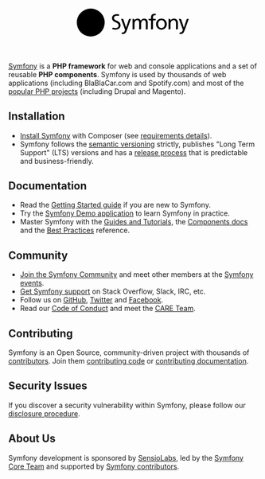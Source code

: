 <p align="center"><a href="https://symfony.com" target="_blank">
	<svg version="1.1" xmlns="http://www.w3.org/2000/svg" xmlns:xlink="http://www.w3.org/1999/xlink" x="0px" y="0px" width="289.333px" height="122.833px" viewBox="0 0 289.333 122.833" enable-background="new 0 0 289.333 122.833" xml:space="preserve">
	<g><circle cx="58.657" cy="58.07" r="28.072" style="fill: var(--color-auto-black);"></circle><path d="M70.93,40.385c-2.851,0.1-5.342,1.672-7.193,3.846c-2.053,2.384-3.417,5.213-4.401,8.099 c-1.759-1.442-3.116-3.308-5.938-4.122c-2.183-0.627-4.473-0.369-6.58,1.201c-0.999,0.746-1.686,1.873-2.013,2.932 c-0.848,2.754,0.889,5.205,1.679,6.086l1.725,1.846c0.356,0.363,1.211,1.309,0.794,2.664c-0.453,1.475-2.229,2.428-4.052,1.867 c-0.814-0.252-1.984-0.857-1.721-1.709c0.108-0.35,0.358-0.613,0.493-0.912c0.123-0.26,0.181-0.454,0.218-0.568 c0.333-1.088-0.122-2.502-1.286-2.861c-1.087-0.332-2.197-0.068-2.628,1.329c-0.49,1.591,0.271,4.472,4.344,5.729 c4.772,1.467,8.809-1.133,9.381-4.521c0.361-2.122-0.599-3.7-2.354-5.729l-1.43-1.581c-0.867-0.867-1.164-2.342-0.268-3.475 c0.757-0.957,1.834-1.365,3.601-0.886c2.577,0.698,3.726,2.487,5.642,3.93c-0.791,2.595-1.309,5.2-1.776,7.538l-0.287,1.74 c-1.371,7.186-2.416,11.131-5.134,13.396c-0.547,0.391-1.331,0.973-2.51,1.014c-0.619,0.02-0.818-0.406-0.828-0.592 c-0.014-0.434,0.353-0.633,0.596-0.828c0.363-0.199,0.912-0.527,0.875-1.578c-0.041-1.246-1.071-2.324-2.559-2.273 c-1.117,0.037-2.816,1.086-2.752,3.01c0.066,1.984,1.916,3.473,4.706,3.377c1.492-0.049,4.822-0.656,8.103-4.557 c3.819-4.473,4.888-9.6,5.692-13.352l0.896-4.953c0.499,0.059,1.031,0.1,1.611,0.113c4.757,0.102,7.136-2.363,7.173-4.155 c0.023-1.085-0.712-2.152-1.742-2.128c-0.736,0.021-1.662,0.511-1.884,1.529c-0.217,1,1.514,1.902,0.161,2.779 c-0.961,0.623-2.684,1.061-5.11,0.705l0.442-2.439c0.899-4.624,2.011-10.312,6.224-10.449c0.307-0.016,1.431,0.014,1.457,0.756 c0.007,0.248-0.054,0.312-0.344,0.88c-0.297,0.442-0.408,0.819-0.395,1.253c0.042,1.18,0.939,1.956,2.238,1.91 c1.737-0.057,2.237-1.748,2.209-2.618C75.933,41.583,73.779,40.293,70.93,40.385z" style="fill: var(--color-auto-white);"></path></g>
	<g style="fill: var(--color-auto-black);"><path d="M200.791,50.172c6.474,0,10.813,4.677,10.813,11.147c0,6.097-4.424,11.146-10.813,11.146 c-6.428,0-10.852-5.049-10.852-11.146C189.939,54.849,194.277,50.172,200.791,50.172z M200.791,69.297 c4.593,0,6.637-4.176,6.637-7.978c0-4.048-2.463-7.972-6.637-7.972c-4.216,0-6.68,3.924-6.68,7.972 C194.111,65.121,196.158,69.297,200.791,69.297z"></path><path d="M189.401,52.154v-1.481h-5.638v-2.024c0-2.881,0.419-5.055,3.798-5.055c0.062,0,0.128,0.006,0.193,0.009 c0.007,0,0.005-0.011,0.013-0.011c0.938,0.068,1.72-0.695,1.772-1.633l0.068-1.286c-0.793-0.126-1.63-0.25-2.63-0.25 c-5.803,0-7.138,3.382-7.138,8.56v1.69h-5.015v1.653c0.129,0.857,0.863,1.518,1.758,1.518c0.004,0,0.009,0.004,0.014,0.004h3.243 v18.119h2.16c0.005,0,0.002,0,0.007,0c0.9,0,1.634-0.678,1.756-1.541V53.848h3.926C188.612,53.817,189.355,53.078,189.401,52.154 z"></path><path d="M137.125,50.673c-0.006,0-0.011,0.005-0.021,0.005c-0.826,0-1.627,0.568-1.977,1.337l-5.399,16.278h-0.084l-5.281-16.27 c-0.346-0.773-1.15-1.346-1.982-1.346c-0.01,0-0.013-0.005-0.021-0.005h-2.737l7.223,19.874c0.252,0.711,0.754,1.797,0.754,2.254 c0,0.42-1.17,5.26-4.679,5.26c-0.086,0-0.174-0.01-0.259-0.016c-0.895-0.049-1.571,0.576-1.72,1.539l-0.107,1.359 c0.71,0.125,1.422,0.293,2.674,0.293c5.176,0,6.721-4.721,8.184-8.811l7.847-21.753H137.125z"></path><path d="M112.177,54.998c-3.24-1.658-6.787-2.785-6.849-6.121c0.01-3.543,3.266-4.474,5.774-4.471 c0.012-0.002,0.022-0.002,0.028-0.002c1.09,0,1.961,0.108,2.812,0.295c0.011,0,0.009-0.014,0.022-0.014 c0.9,0.066,1.655-0.637,1.76-1.523l0.072-1.287c-1.645-0.408-3.364-0.617-4.86-0.617c-5.455,0.034-9.506,2.779-9.519,8.018 c0.006,4.58,3.092,6.355,6.414,7.963c3.256,1.566,6.821,2.858,6.852,6.639c-0.018,3.943-3.824,5.396-6.447,5.402 c-1.534-0.006-3.199-0.387-4.603-0.83c-0.879-0.145-1.6,0.631-1.715,1.658l-0.118,1.146c1.929,0.623,3.906,1.168,5.895,1.168 c0,0,0.002,0,0.004,0c0.005,0,0.012,0,0.018,0c6.112-0.045,10.862-2.482,10.881-8.811 C118.591,58.729,115.482,56.678,112.177,54.998z"></path><path d="M171.534,71.967c0.003,0,0.003,0,0.005,0c0.847,0,1.554-0.596,1.731-1.389V58.314c0-4.635-1.958-8.143-7.389-8.143 c-1.92,0-5.134,1.088-6.596,4.135c-1.126-2.881-3.59-4.135-6.051-4.135c-3.133,0-5.263,1.127-6.765,3.592h-0.084v-1.324 c-0.012-0.975-0.801-1.762-1.777-1.762c-0.009,0-0.013-0.005-0.019-0.005h-1.877v21.294h2.124c0.003,0,0.003,0,0.005,0 c0.984,0,1.78-0.799,1.78-1.781c0-0.027,0.009-0.037,0.018-0.055v-8.895c0-3.965,1.585-7.889,5.592-7.889 c3.171,0,3.802,3.297,3.802,5.928v12.691h2.153c0.002,0,0.002,0,0.006,0c0.93,0,1.679-0.715,1.762-1.623v-9.107 c0-3.965,1.588-7.889,5.595-7.889c3.173,0,3.8,3.297,3.8,5.928v12.691H171.534z"></path> <path d="M232.182,71.967c0.002,0,0.002,0,0.005,0c0.957,0,1.728-0.756,1.773-1.703V59.316c0-5.719-2.466-9.145-7.977-9.145 c-2.964,0-5.801,1.463-6.973,3.886h-0.082v-1.591c0-0.002-0.004-0.002-0.004-0.006c0-0.987-0.799-1.783-1.779-1.783 c-0.011,0-0.013-0.005-0.02-0.005h-1.998v21.294h2.157c0,0,0,0,0.004,0c0.934,0,1.691-0.727,1.763-1.643v-8.211 c0-5.176,2.006-8.766,6.473-8.766c3.427,0.207,4.507,2.627,4.507,7.597v11.022H232.182z"></path><path d="M253.31,50.673c-0.01,0-0.014,0.005-0.022,0.005c-0.827,0-1.629,0.568-1.978,1.337l-5.397,16.278h-0.088l-5.282-16.27 c-0.346-0.773-1.15-1.346-1.98-1.346c-0.008,0-0.013-0.005-0.02-0.005h-2.737l7.224,19.874c0.25,0.711,0.755,1.797,0.755,2.254 c0,0.42-1.171,5.26-4.681,5.26c-0.085,0-0.171-0.01-0.259-0.016c-0.895-0.049-1.568,0.576-1.722,1.539l-0.105,1.359 c0.709,0.125,1.422,0.293,2.675,0.293c5.176,0,6.72-4.721,8.184-8.811l7.849-21.753H253.31z"></path></g>
	</svg>
</a></p>

[Symfony][1] is a **PHP framework** for web and console applications and a set of reusable
**PHP components**. Symfony is used by thousands of web applications (including
BlaBlaCar.com and Spotify.com) and most of the [popular PHP projects][2] (including
Drupal and Magento).

Installation
------------

* [Install Symfony][4] with Composer (see [requirements details][3]).
* Symfony follows the [semantic versioning][5] strictly, publishes "Long Term
  Support" (LTS) versions and has a [release process][6] that is predictable and
  business-friendly.

Documentation
-------------

* Read the [Getting Started guide][7] if you are new to Symfony.
* Try the [Symfony Demo application][23] to learn Symfony in practice.
* Master Symfony with the [Guides and Tutorials][8], the [Components docs][9]
  and the [Best Practices][10] reference.

Community
---------

* [Join the Symfony Community][11] and meet other members at the [Symfony events][12].
* [Get Symfony support][13] on Stack Overflow, Slack, IRC, etc.
* Follow us on [GitHub][14], [Twitter][15] and [Facebook][16].
* Read our [Code of Conduct][24] and meet the [CARE Team][25].

Contributing
------------

Symfony is an Open Source, community-driven project with thousands of
[contributors][19]. Join them [contributing code][17] or [contributing documentation][18].

Security Issues
---------------

If you discover a security vulnerability within Symfony, please follow our
[disclosure procedure][20].

About Us
--------

Symfony development is sponsored by [SensioLabs][21], led by the
[Symfony Core Team][22] and supported by [Symfony contributors][19].

[1]: https://symfony.com
[2]: https://symfony.com/projects
[3]: https://symfony.com/doc/current/reference/requirements.html
[4]: https://symfony.com/doc/current/setup.html
[5]: http://semver.org
[6]: https://symfony.com/doc/current/contributing/community/releases.html
[7]: https://symfony.com/doc/current/page_creation.html
[8]: https://symfony.com/doc/current/index.html
[9]: https://symfony.com/doc/current/components/index.html
[10]: https://symfony.com/doc/current/best_practices/index.html
[11]: https://symfony.com/community
[12]: https://symfony.com/events/
[13]: https://symfony.com/support
[14]: https://github.com/symfony
[15]: https://twitter.com/symfony
[16]: https://www.facebook.com/SymfonyFramework/
[17]: https://symfony.com/doc/current/contributing/code/index.html
[18]: https://symfony.com/doc/current/contributing/documentation/index.html
[19]: https://symfony.com/contributors
[20]: https://symfony.com/security
[21]: https://sensiolabs.com
[22]: https://symfony.com/doc/current/contributing/code/core_team.html
[23]: https://github.com/symfony/symfony-demo
[24]: https://symfony.com/coc
[25]: https://symfony.com/doc/current/contributing/code_of_conduct/care_team.html
